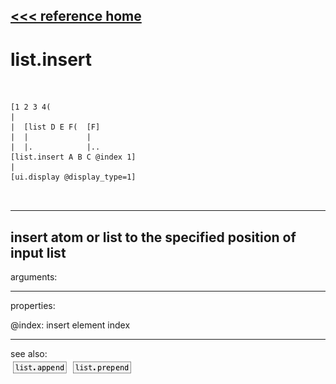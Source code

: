 [<<< reference home](ceammc_lib.md)
---

# list.insert

```


[1 2 3 4(
|
|  [list D E F(  [F]
|  |             |
|  |.            |..
[list.insert A B C @index 1]
|
[ui.display @display_type=1]

            
```
---
insert atom or list to the specified position of input list
---
arguments:


---
properties:

@index: insert element
            index<br>

---
see also:<br>
[![list.append](img/object_list.append.png)](list.append.md)
[![list.prepend](img/object_list.prepend.png)](list.prepend.md)
